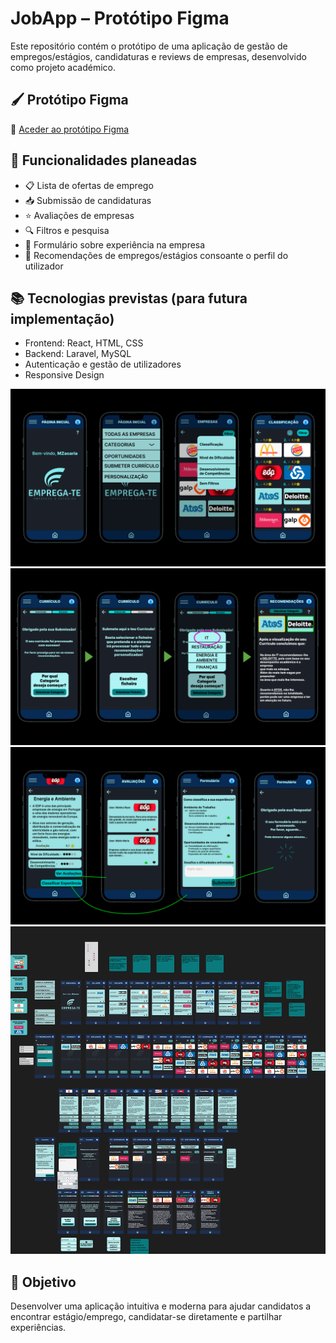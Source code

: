 # JobApp – Protótipo Figma

Este repositório contém o protótipo de uma aplicação de gestão de empregos/estágios, candidaturas e reviews de empresas, desenvolvido como projeto académico.

## 🖌️ Protótipo Figma

📎 [Aceder ao protótipo Figma](https://www.figma.com/design/QlHMM1rtIvAJNU7QXxDCIW/Prototype?node-id=0-1&t=pmfGGxhzSzazHSBg-1)
## 🧠 Funcionalidades planeadas

- 📋 Lista de ofertas de emprego
- 📥 Submissão de candidaturas
- ⭐ Avaliações de empresas
- 🔍 Filtros e pesquisa
- 🧾 Formulário sobre experiência na empresa
- 📄 Recomendações de empregos/estágios consoante o perfil do utilizador

## 📚 Tecnologias previstas (para futura implementação)

- Frontend: React, HTML, CSS
- Backend: Laravel, MySQL
- Autenticação e gestão de utilizadores
- Responsive Design

![1](https://github.com/bbfmc22/jobapp-figma-design/blob/main/Figma_1.png)
![2](https://github.com/bbfmc22/jobapp-figma-design/blob/main/Figma_2.png)
![3](https://github.com/bbfmc22/jobapp-figma-design/blob/main/Figma_3.png)
![0](https://github.com/bbfmc22/jobapp-figma-design/blob/main/Figma%20Prototype.png)


## 🎯 Objetivo

Desenvolver uma aplicação intuitiva e moderna para ajudar candidatos a encontrar estágio/emprego, candidatar-se diretamente e partilhar experiências.
